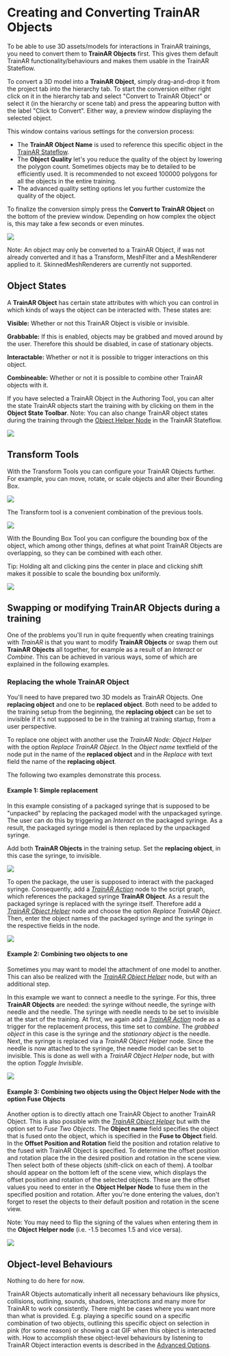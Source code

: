 # Creating and Converting TrainAR Objects

To be able to use 3D assets/models for interactions in TrainAR trainings, you need to convert them to **TrainAR Objects** first. This gives them default TrainAR functionality/behaviours and makes them usable in the TrainAR Stateflow.

To convert a 3D model into a **TrainAR Object**, simply drag-and-drop it from the project tab into the hierarchy tab. To start the conversion either right click on it in the hierarchy tab and select "Convert to TrainAR Object" or select it (in the hierarchy or scene tab) and press the appearing button with the label "Click to Convert". Either way, a preview window displaying the selected object.

This window contains various settings for the conversion process: 

* The **TrainAR Object Name** is used to reference this specific object in the [TrainAR Stateflow](../manual/VisualScripting.html).
* The **Object Quality** let's you reduce the quality of the object by lowering the polygon count. Sometimes objects may be to detailed to be efficiently used. It is recommended to not exceed 100000 polygons for all the objects in the entire training.
* The advanced quality setting options let you further customize the quality of the object.

To finalize the conversion simply press the **Convert to TrainAR Object** on the bottom of the preview window. Depending on how complex the object is, this may take a few seconds or even minutes.

![](../resources/CreateObject.gif)

Note: An object may only be converted to a TrainAR Object, if was not already converted and it has a Transform, MeshFilter and a MeshRenderer applied to it. SkinnedMeshRenderers are currently not supported.

## Object States

A **TrainAR Object** has certain state attributes with which you can control in which kinds of ways the object can be interacted with. These states are:

**Visible:** Whether or not this TrainAR Object is visible or invisible.

**Grabbable:** If this is enabled, objects may be grabbed and moved around by the user. Therefore this should be disabled, in case of stationary objects.

**Interactable:** Whether or not it is possible to trigger interactions on this object.

**Combineable:** Whether or not it is possible to combine other TrainAR objects with it.

If you have selected a TrainAR Object in the Authoring Tool, you can alter the state TrainAR objects start the training with by clicking on them in the **Object State Toolbar**. Note: You can also change TrainAR object states during the training through the [Object Helper Node](https://jblattgerste.github.io/TrainAR/manual/ObjectHelperNode.html) in the TrainAR Stateflow.

![](../resources/ToggleStates.gif)

## Transform Tools

With the Transform Tools you can configure your TrainAR Objects further. For example, you can move, rotate, or scale objects and alter their Bounding Box.

![](../resources/MoveRotateScale.gif)

The Transform tool is a convenient combination of the previous tools.

![](../resources/TransformTool.gif)

With the Bounding Box Tool you can configure the bounding box of the object, which among other things, defines at what point TrainAR Objects are overlapping, so they can be combined with each other.

Tip: Holding alt and clicking pins the center in place and clicking shift makes it possible to scale the bounding box uniformly.

![](../resources/BoundingBox.gif)

## Swapping or modifying TrainAR Objects during a training

One of the problems you'll run in quite frequently when creating trainings with *TrainAR* is that you want to modify **TrainAR Objects** or swap them out **TrainAR Objects** all together, for example as a result of an *Interact* or *Combine*. This can be achieved in various ways, some of which are explained in the following examples.

### Replacing the whole TrainAR Object
You'll need to have prepared two 3D models as TrainAR Objects. One **replacing object** and one to be **replaced object**. Both need to be added to the training setup from the beginning, the **replacing object** can be set to invisible if it's not supposed to be in the training at training startup, from a user perspective.

To replace one object with another use the *TrainAR Node: Object Helper* with the option *Replace TrainAR Object*. In the *Object name* textfield of the node put in the name of the **replaced object** and in the *Replace with* text field the name of the **replacing object**.

The following two examples demonstrate this process.

#### Example 1: Simple replacement
In this example consisting of a packaged syringe that is supposed to be "unpacked" by replacing the packaged model with the unpackaged syringe. The user can do this by triggering an *Interact* on the packaged syringe. As a result, the packaged syringe model is then replaced by the unpackaged syringe.

Add both **TrainAR Objects** in the training setup. Set the **replacing object**, in this case the syringe, to invisible.

![](../resources/SwapTrainArObjects_AddObjects.gif)

To open the package, the user is supposed to interact with the packaged syringe. Consequently, add a [*TrainAR Action*](../manuals/ActionNode.html) node to the script graph, which references the packaged syringe **TrainAR Object**. As a result the packaged syringe is replaced with the syringe itself. Therefore add a [*TrainAR Object Helper*](../manual/ObjectHelperNode.html) node and choose the option *Replace TrainAR Object*. Then, enter the object names of the packaged syringe and the syringe in the respective fields in the node.

![](../resources/SwapTrainArObjects_SwapStateflow.gif)

#### Example 2: Combining two objects to one
Sometimes you may want to model the attachment of one model to another. This can also be realized with the [*TrainAR Object Helper*](../manual/ObjectHelperNode.html) node, but with an additional step.

In this example we want to connect a needle to the syringe. For this, three **TrainAR Objects** are needed: the syringe without needle, the syringe with needle and the needle. The syringe with needle needs to be set to invisible at the start of the training. At first, we again add a [*TrainAR Action*](../manual/ActionNodes.html) node as a trigger for the replacement process, this time set to *combine*. The *grabbed object* in this case is the syringe and the *stationary object* is the needle. Next, the syringe is replaced via a *TrainAR Object Helper* node. Since the needle is now attached to the syringe, the needle model can be set to invisible. This is done as well with a *TrainAR Object Helper* node, but with the option *Toggle Invisible*.

![](../resources/SwapTrainArObjects_SwapAndToggleInvisibleStateflow.gif)

#### Example 3: Combining two objects using the Object Helper Node with the option Fuse Objects

Another option is to directly attach one TrainAR Object to another TrainAR Object. This is also possible with the [*TrainAR Object Helper*](../manual/ObjectHelperNode.html) but with the option set to *Fuse Two Objects*. The **Object name** field specifies the object that is fused onto the object, which is specified in the **Fuse to Object** field. In the **Offset Position and Rotation** field the position and rotation relative to the fused with TrainAR Object is specified. To determine the offset position and rotation place the in the desired position and rotation in the scene view. Then select both of these objects (shift-click on each of them). A toolbar should appear on the bottom left of the scene view, which displays the offset position and rotation of the selected objects. These are the offset values you need to enter in the **Object Helper Node** to fuse them in the specified position and rotation. After you're done entering the values, don't forget to reset the objects to their default position and rotation in the scene view.

Note: You may need to flip the signing of the values when entering them in the **Object Helper node** (i.e. -1.5 becomes 1.5 and vice versa).

![](../resources/FuseObject.gif)

## Object-level Behaviours

Nothing to do here for now. 

TrainAR Objects automatically inherit all necessary behaviours like physics, collisions, outlining, sounds, shadows, interactions and many more for TrainAR to work consistently. There might be cases where you want more than what is provided. E.g. playing a specific sound on a specific combination of two objects, outlining this specific object on selection in pink (for some reason) or showing a cat GIF when this object is interacted with. How to accomplish these object-level behaviours by listening to TrainAR Object interaction events is described in the [Advanced Options](https://jblattgerste.github.io/TrainAR/manual/NoVisualScripting.html#switching-to-the-default-unity-editor).
